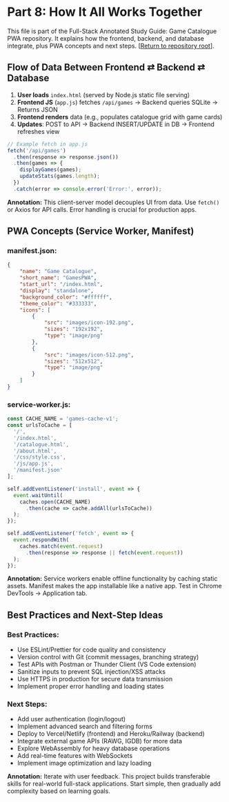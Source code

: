 # Part 8: How It All Works Together

This file is part of the Full-Stack Annotated Study Guide: Game Catalogue PWA repository. It explains how the frontend, backend, and database integrate, plus PWA concepts and next steps. [[Return to repository root](https://github.com/asiandevs/game-catalogue-pwa-guide/tree/main)].

## Flow of Data Between Frontend ⇄ Backend ⇄ Database

1. **User loads** `index.html` (served by Node.js static file serving)
2. **Frontend JS** (`app.js`) fetches `/api/games` → Backend queries SQLite → Returns JSON
3. **Frontend renders** data (e.g., populates catalogue grid with game cards)
4. **Updates**: POST to API → Backend INSERT/UPDATE in DB → Frontend refreshes view

```javascript
// Example fetch in app.js
fetch('/api/games')
  .then(response => response.json())
  .then(games => {
    displayGames(games);
    updateStats(games.length);
  })
  .catch(error => console.error('Error:', error));
```

**Annotation:** This client-server model decouples UI from data. Use `fetch()` or Axios for API calls. Error handling is crucial for production apps.

## PWA Concepts (Service Worker, Manifest)

### manifest.json:

```json
{
    "name": "Game Catalogue",
    "short_name": "GamesPWA",
    "start_url": "/index.html",
    "display": "standalone",
    "background_color": "#ffffff",
    "theme_color": "#333333",
    "icons": [
        {
            "src": "images/icon-192.png",
            "sizes": "192x192",
            "type": "image/png"
        },
        {
            "src": "images/icon-512.png",
            "sizes": "512x512",
            "type": "image/png"
        }
    ]
}
```

### service-worker.js:

```javascript
const CACHE_NAME = 'games-cache-v1';
const urlsToCache = [
  '/',
  '/index.html',
  '/catalogue.html',
  '/about.html',
  '/css/style.css',
  '/js/app.js',
  '/manifest.json'
];

self.addEventListener('install', event => {
  event.waitUntil(
    caches.open(CACHE_NAME)
      .then(cache => cache.addAll(urlsToCache))
  );
});

self.addEventListener('fetch', event => {
  event.respondWith(
    caches.match(event.request)
      .then(response => response || fetch(event.request))
  );
});
```

**Annotation:** Service workers enable offline functionality by caching static assets. Manifest makes the app installable like a native app. Test in Chrome DevTools → Application tab.

## Best Practices and Next-Step Ideas

### Best Practices:
- Use ESLint/Prettier for code quality and consistency
- Version control with Git (commit messages, branching strategy)
- Test APIs with Postman or Thunder Client (VS Code extension)
- Sanitize inputs to prevent SQL injection/XSS attacks
- Use HTTPS in production for secure data transmission
- Implement proper error handling and loading states

### Next Steps:
- Add user authentication (login/logout)
- Implement advanced search and filtering forms
- Deploy to Vercel/Netlify (frontend) and Heroku/Railway (backend)
- Integrate external game APIs (RAWG, IGDB) for more data
- Explore WebAssembly for heavy database operations
- Add real-time features with WebSockets
- Implement image optimization and lazy loading

**Annotation:** Iterate with user feedback. This project builds transferable skills for real-world full-stack applications. Start simple, then gradually add complexity based on learning goals.
